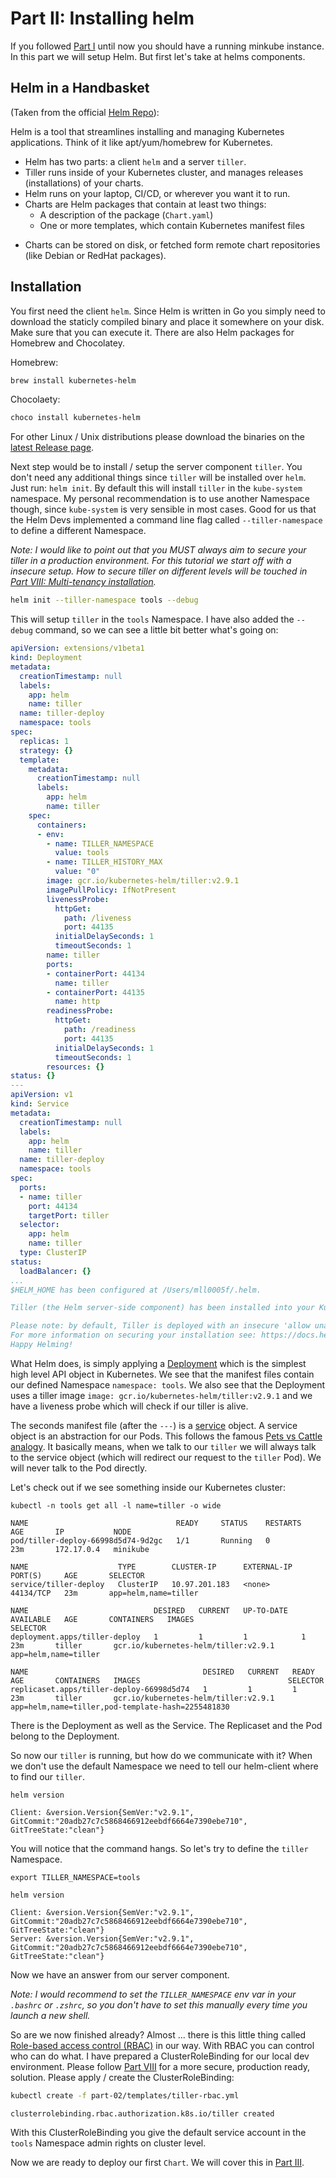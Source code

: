 # Part II: Installing helm

If you followed [Part I](../part-01/README.md) until now you should have a
running minkube instance. In this part we will setup Helm. But first let's take
at helms components.

## Helm in a Handbasket

(Taken from the official [Helm Repo](https://github.com/kubernetes/helm)):

Helm is a tool that streamlines installing and managing Kubernetes applications.
Think of it like apt/yum/homebrew for Kubernetes.

+ Helm has two parts: a client `helm` and a server `tiller`.
+ Tiller runs inside of your Kubernetes cluster, and manages releases
(installations) of your charts.
+ Helm runs on your laptop, CI/CD, or wherever you want it to run.
+ Charts are Helm packages that contain at least two things:
    * A description of the package (`Chart.yaml`)
    * One or more templates, which contain Kubernetes manifest files
* Charts can be stored on disk, or fetched form remote chart repositories (like
Debian or RedHat packages).

## Installation

You first need the client `helm`. Since Helm is written in Go you simply need
to download the staticly compiled binary and place it somewhere on your disk.
Make sure that you can execute it.
There are also Helm packages for Homebrew and Chocolatey.

Homebrew:

```bash
brew install kubernetes-helm
```

Chocolaety:

```bash
choco install kubernetes-helm
```

For other Linux / Unix distributions please download the binaries on the 
[latest Release page](https://github.com/kubernetes/helm/releases/latest).

Next step would be to install / setup the server component `tiller`. You don't
need any additional things since `tiller` will be installed over `helm`.
Just run: `helm init`. By default this will install `tiller` in the
`kube-system` namespace. My personal recommendation is to use another Namespace
though, since `kube-system` is very sensible in most cases. Good for us that
the Helm Devs implemented a command line flag called `--tiller-namespace` to
define a different Namespace.

*Note: I would like to point out that you MUST always aim to secure your tiller
in a production environment. For this tutorial we start off with a insecure
setup. How to secure tiller on different levels will be touched in
[Part VIII: Multi-tenancy installation](../part-08/README.md).*

```bash
helm init --tiller-namespace tools --debug
```

This will setup `tiller` in the `tools` Namespace. I have also added the
`--debug` command, so we can see a little bit better what's going on:

```yaml
apiVersion: extensions/v1beta1
kind: Deployment
metadata:
  creationTimestamp: null
  labels:
    app: helm
    name: tiller
  name: tiller-deploy
  namespace: tools
spec:
  replicas: 1
  strategy: {}
  template:
    metadata:
      creationTimestamp: null
      labels:
        app: helm
        name: tiller
    spec:
      containers:
      - env:
        - name: TILLER_NAMESPACE
          value: tools
        - name: TILLER_HISTORY_MAX
          value: "0"
        image: gcr.io/kubernetes-helm/tiller:v2.9.1
        imagePullPolicy: IfNotPresent
        livenessProbe:
          httpGet:
            path: /liveness
            port: 44135
          initialDelaySeconds: 1
          timeoutSeconds: 1
        name: tiller
        ports:
        - containerPort: 44134
          name: tiller
        - containerPort: 44135
          name: http
        readinessProbe:
          httpGet:
            path: /readiness
            port: 44135
          initialDelaySeconds: 1
          timeoutSeconds: 1
        resources: {}
status: {}
---
apiVersion: v1
kind: Service
metadata:
  creationTimestamp: null
  labels:
    app: helm
    name: tiller
  name: tiller-deploy
  namespace: tools
spec:
  ports:
  - name: tiller
    port: 44134
    targetPort: tiller
  selector:
    app: helm
    name: tiller
  type: ClusterIP
status:
  loadBalancer: {}
...
$HELM_HOME has been configured at /Users/mll0005f/.helm.

Tiller (the Helm server-side component) has been installed into your Kubernetes Cluster.

Please note: by default, Tiller is deployed with an insecure 'allow unauthenticated users' policy.
For more information on securing your installation see: https://docs.helm.sh/using_helm/#securing-your-helm-installation
Happy Helming!
```

What Helm does, is simply applying a [Deployment](https://kubernetes.io/docs/concepts/workloads/controllers/deployment/)
which is the simplest high level API object in Kubernetes. We see that the
manifest files contain our defined Namespace `namespace: tools`. We also see
that the Deployment uses a tiller image `image: gcr.io/kubernetes-helm/tiller:v2.9.1`
and we have a liveness probe which will check if our tiller is alive.

The seconds manifest file (after the `---`) is a [service](https://kubernetes.io/docs/concepts/services-networking/service/) 
object. A service object is an abstraction for our Pods. This follows the
famous [Pets vs Cattle analogy](http://cloudscaling.com/blog/cloud-computing/the-history-of-pets-vs-cattle/).
It basically means, when we talk to our `tiller` we will always talk to the
service object (which will redirect our request to the `tiller` Pod). We will
never talk to the Pod directly.

Let's check out if we see something inside our Kubernetes cluster:

```
kubectl -n tools get all -l name=tiller -o wide
```

```
NAME                                 READY     STATUS    RESTARTS   AGE       IP           NODE
pod/tiller-deploy-66998d5d74-9d2gc   1/1       Running   0          23m       172.17.0.4   minikube

NAME                    TYPE        CLUSTER-IP      EXTERNAL-IP   PORT(S)     AGE       SELECTOR
service/tiller-deploy   ClusterIP   10.97.201.183   <none>        44134/TCP   23m       app=helm,name=tiller

NAME                            DESIRED   CURRENT   UP-TO-DATE   AVAILABLE   AGE       CONTAINERS   IMAGES                                 SELECTOR
deployment.apps/tiller-deploy   1         1         1            1           23m       tiller       gcr.io/kubernetes-helm/tiller:v2.9.1   app=helm,name=tiller

NAME                                       DESIRED   CURRENT   READY     AGE       CONTAINERS   IMAGES                                 SELECTOR
replicaset.apps/tiller-deploy-66998d5d74   1         1         1         23m       tiller       gcr.io/kubernetes-helm/tiller:v2.9.1   app=helm,name=tiller,pod-template-hash=2255481830
```

There is the Deployment as well as the Service. The Replicaset and the Pod belong
to the Deployment.

So now our `tiller` is running, but how do we communicate with it? When we don't
use the default Namespace we need to tell our helm-client where to find our
`tiller`.

```
helm version
```

```
Client: &version.Version{SemVer:"v2.9.1", GitCommit:"20adb27c7c5868466912eebdf6664e7390ebe710", GitTreeState:"clean"}
```

You will notice that the command hangs. So let's try to define the `tiller` 
Namespace.

```
export TILLER_NAMESPACE=tools
```

```
helm version
```

```
Client: &version.Version{SemVer:"v2.9.1", GitCommit:"20adb27c7c5868466912eebdf6664e7390ebe710", GitTreeState:"clean"}
Server: &version.Version{SemVer:"v2.9.1", GitCommit:"20adb27c7c5868466912eebdf6664e7390ebe710", GitTreeState:"clean"}
````

Now we have an answer from our server component. 

_Note: I would recommend to set the `TILLER_NAMESPACE` env var in your
`.bashrc` or `.zshrc`, so you don't have to set this manually every
time you launch a new shell._

So are we now finished already? Almost ... there is this little thing called
[Role-based access control (RBAC)](https://kubernetes.io/docs/reference/access-authn-authz/rbac/)
in our way. With RBAC you can control who can do what. I have prepared a
ClusterRoleBinding for our local dev environment. Please follow
[Part VIII](../part-08/README.md) for a more secure, production ready, solution.
Please apply / create the ClusterRoleBinding:

```bash
kubectl create -f part-02/templates/tiller-rbac.yml
```

```
clusterrolebinding.rbac.authorization.k8s.io/tiller created
```

With this ClusterRoleBinding you give the default service account in the `tools`
Namespace admin rights on cluster level.

Now we are ready to deploy our first `Chart`. We will cover this in
[Part III](../part-03/README.md).
